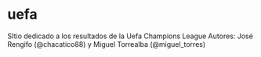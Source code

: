 uefa
====

SItio dedicado a los resultados de la Uefa Champions League Autores: José Rengifo (@chacatico88) y Miguel Torrealba (@miguel_torres)
